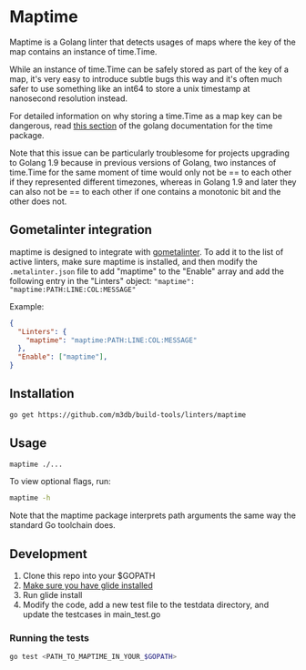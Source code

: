 # Maptime

Maptime is a Golang linter that detects usages of maps where the key of the map contains an instance of time.Time.

While an instance of time.Time can be safely stored as part of the key of a map, it's very easy to introduce subtle bugs this way and it's often much safer to use something like an int64 to store a unix timestamp at nanosecond resolution instead.

For detailed information on why storing a time.Time as a map key can be
dangerous, read [this section](https://golang.org/src/time/time.go?#L101) of
the golang documentation for the time package.

Note that this issue can be particularly troublesome for projects upgrading to Golang 1.9 because in previous versions of Golang, two instances of time.Time for the same moment of time would only not be == to each other if they represented different timezones, whereas in Golang 1.9 and later they can also not be == to each other if one contains a monotonic bit and the other does not.

## Gometalinter integration

maptime is designed to integrate with [gometalinter](https://github.com/alecthomas/gometalinter). To add it to the list of active linters, make sure maptime is installed, and then modify the `.metalinter.json` file to add "maptime" to the "Enable" array and add the following entry in the "Linters" object: `"maptime": "maptime:PATH:LINE:COL:MESSAGE"`

Example:

```json
{
  "Linters": {
    "maptime": "maptime:PATH:LINE:COL:MESSAGE"
  },
  "Enable": ["maptime"],
}
```

## Installation

```bash
go get https://github.com/m3db/build-tools/linters/maptime
```

## Usage

```bash
maptime ./...
```

To view optional flags, run:

```bash
maptime -h
```

Note that the maptime package interprets path arguments the same way the standard Go toolchain does.

## Development

1. Clone this repo into your $GOPATH
2. [Make sure you have glide installed](https://github.com/Masterminds/glide)
3. Run glide install
4. Modify the code, add a new test file to the testdata directory, and update the testcases in main_test.go

### Running the tests

```bash
go test <PATH_TO_MAPTIME_IN_YOUR_$GOPATH>
```